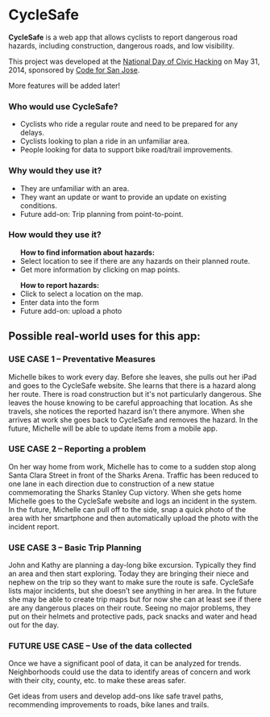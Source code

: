 <h1>CycleSafe</h1>

**CycleSafe** is a web app that allows cyclists to report dangerous road hazards, including construction, dangerous roads, and low visibility. 

This project was developed at the [National Day of Civic Hacking](http://hackforchange.org/about/) on May 31, 2014, sponsored by [Code for San Jose](https://github.com/codeforsanjose).

More features will be added later!

<h3>Who would use CycleSafe?</h3>
<ul>
<li> Cyclists who ride a regular route and need to be prepared for any delays. </li>
<li> Cyclists looking to plan a ride in an unfamiliar area. </li>
<li> People looking for data to support bike road/trail improvements. </li>
</ul>

<h3>Why would they use it?</h3>
<ul>
<li> They are unfamiliar with an area.  </li>
<li> They want an update or want to provide an update on existing conditions. </li>
<li> Future add-on: Trip planning from point-to-point. </li>
</ul>

<h3>How would they use it?</h3>

<ul><strong>How to find information about hazards:</strong>
<li> Select location to see if there are any hazards on their planned route. </li>
<li> Get more information by clicking on map points. </li>
</ul>

<ul><strong>How to report hazards: </strong>
<li> Click to select a location on the map. </li>
<li> Enter data into the form </li>
<li> Future add-on: upload a photo </li>
</ul>

<h2>Possible real-world uses for this app:</h2>
<h3>USE CASE 1 – Preventative Measures</h3>
Michelle bikes to work every day. Before she leaves, she pulls out her iPad and goes to the CycleSafe website. She learns that there is a hazard along her route. There is road construction but it's not particularly dangerous. She leaves the house knowing to be careful approaching that location. As she travels, she notices the reported hazard isn't there anymore. When she arrives at work she goes back to CycleSafe and removes the hazard. In the future, Michelle will be able to update items from a mobile app.

<h3>USE CASE 2 – Reporting a problem</h3>
On her way home from work, Michelle has to come to a sudden stop along Santa Clara Street in front of the Sharks Arena. Traffic has been reduced to one lane in each direction due to construction of a new statue commemorating the Sharks Stanley Cup victory. When she gets home Michelle goes to the CycleSafe website and logs an incident in the system. In the future, Michelle can pull off to the side, snap a quick photo of the area with her smartphone and then automatically upload the photo with the incident report.

<h3>USE CASE 3 – Basic Trip Planning</h3>
John and Kathy are planning a day-long bike excursion. Typically they find an area and then start exploring. Today they are bringing their niece and nephew on the trip so they want to make sure the route is safe. CycleSafe lists major incidents, but she doesn’t see anything in her area. In the future she may be able to create trip maps but for now she can at least see if there are any dangerous places on their route. Seeing no major problems, they put on their helmets and protective pads, pack snacks and water and head out for the day.

<h3>FUTURE USE CASE – Use of the data collected</h3>
Once we have a significant pool of data, it can be analyzed for trends. Neighborhoods could use the data to identify areas of concern and work with their city, county, etc. to make these areas safer.  

Get ideas from users and develop add-ons like safe travel paths, recommending improvements to roads, bike lanes and trails. 

